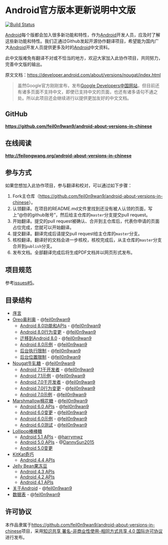 # Android官方版本更新说明中文版

[![Build Status](https://travis-ci.org/feil0n9wan9/android-about-versions-in-chinese.svg?branch=master)](https://travis-ci.org/feil0n9wan9/android-about-versions-in-chinese)

[Android](https://www.android.com)每个版都会加入很多新功能和特性，作为[Android](https://www.android.com)开发人员，应及时了解这些新功能和特性。我们正通过Github发起开源协作翻译项目，希望能为国内广大[Android](https://www.android.com)开发人员提供更多及时的[Android](https://www.android.com)中文资料。

此中文版难免有翻译不对或不恰当的地方，欢迎大家加入此协作项目，共同努力，完善中文版的输出。

原文文档：<https://developer.android.com/about/versions/nougat/index.html>

> 虽然Google官方刚刚宣布，发布[Google Developers中国网站](https://developer.android.google.cn)，但目前还有诸多页面不支持中文，即使已支持中文的页面，也还有诸多语句不通之处。所以此项目还会继续进行以提供更加友好的中文文档。


## GitHub

**<https://github.com/feil0n9wan9/android-about-versions-in-chinese>**


## 在线阅读

**<http://feilongwang.org/android-about-versions-in-chinese>**


## 参与方式

如果您想加入此协作项目，参与翻译和校对，可以通过如下步骤：
1. Fork主仓库（<https://github.com/feil0n9wan9/android-about-versions-in-chinese>）。
2. 认领翻译。在项目的README.md文件里找到还没有被人认领的页面，写上“@你的github账号”，然后给主仓库的`master`分支提交pull request。
3. 开始翻译。提交的pull request被确认、合并到主仓库后，代表你申请的页面占位完成，您就可以开始翻译。
4. 提交翻译。翻译完成后请提交pull request给主仓库的`master`分支。
5. 核校翻译。翻译好的文档会进一步核校，核校完成后，从主仓库的`master`分支合并到`publish`分支。
6. 发布文档。全部翻译完成后将生成PDF文档并以网页形式发布。


## 项目规范

参考[issues#5](https://github.com/feil0n9wan9/android-about-versions-in-chinese/issues/5)。


## 目录结构

- [序言](README.md)
- [Oreo奥利奥](oreo/index.md) - @[feil0n9wan9](https://github.com/feil0n9wan9)
    - [Android 8.0功能和APIs](oreo/android-8.0.md) - @[feil0n9wan9](https://github.com/feil0n9wan9)
    - [Android 8.0行为变更](oreo/android-8.0-changes.md) - @[feil0n9wan9](https://github.com/feil0n9wan9)
    - [迁移到Android 8.0](oreo/android-8.0-migration.md) - @[feil0n9wan9](https://github.com/feil0n9wan9)
    - [Android 8.0示例](oreo/android-8.0-samples.md) - @[feil0n9wan9](https://github.com/feil0n9wan9)
    - [后台执行限制](oreo/background.md) - @[feil0n9wan9](https://github.com/feil0n9wan9)
    - [后台位置限制](oreo/background-location-limits.md) - @[feil0n9wan9](https://github.com/feil0n9wan9)
- [Nougat牛轧糖](nougat/index.md) - @[feil0n9wan9](https://github.com/feil0n9wan9)
    - [Android 7.1于开发者](nougat/android-7.1.md) - @[feil0n9wan9](https://github.com/feil0n9wan9)
    - [Android 7.1示例](nougat/android-7.1-samples.md) - @[feil0n9wan9](https://github.com/feil0n9wan9)
    - [Android 7.0于开发者](nougat/android-7.0.md) - @[feil0n9wan9](https://github.com/feil0n9wan9)
    - [Android 7.0行为变更](nougat/android-7.0-changes.md) - @[feil0n9wan9](https://github.com/feil0n9wan9)
    - [Android 7.0示例](nougat/android-7.0-samples.md) - @[feil0n9wan9](https://github.com/feil0n9wan9)
- [Marshmallow棉花糖](marshmallow/index.md) - @[feil0n9wan9](https://github.com/feil0n9wan9)
    - [Android 6.0 APIs](marshmallow/android-6.0.md) - @[feil0n9wan9](https://github.com/feil0n9wan9)
    - [Android 6.0变更](marshmallow/android-6.0-changes.md) - @[feil0n9wan9](https://github.com/feil0n9wan9)
    - [Android 6.0示例](marshmallow/android-6.0-samples.md) - @[feil0n9wan9](https://github.com/feil0n9wan9)
    - [Android 6.0测试](marshmallow/android-6.0-testing.md) - @[feil0n9wan9](https://github.com/feil0n9wan9)
- [Lollipop棒棒糖](lollipop.md)
    - [Android 5.1 APIs](android-5.1.md) - @[harrymwz](https://github.com/harrymwz)
    - [Android 5.0 APIs](android-5.0.md) - @[DannySun2015](https://github.com/DannySun2015)
    - [Android 5.0变更](android-5.0-changes.md)
- [KitKat奇巧](kitkat.md)
    - [Android 4.4 APIs](android-4.4.md)
- [Jelly Bean果冻豆](jelly-bean.md)
    - [Android 4.3 APIs](android-4.3.md)
    - [Android 4.2 APIs](android-4.2.md)
    - [Android 4.1 APIs](android-4.1.md)
- [关于Android](android.md) - @[feil0n9wan9](https://github.com/feil0n9wan9)
- [数据表](dashboards.md) - @[feil0n9wan9](https://github.com/feil0n9wan9)


## 许可协议

本作品隶属于<https://github.com/feil0n9wan9/android-about-versions-in-chinese>项目，采用[知识共享 署名-非商业性使用-相同方式共享 4.0 国际许可协议](http://creativecommons.org/licenses/by-nc-sa/4.0/)进行发布。
